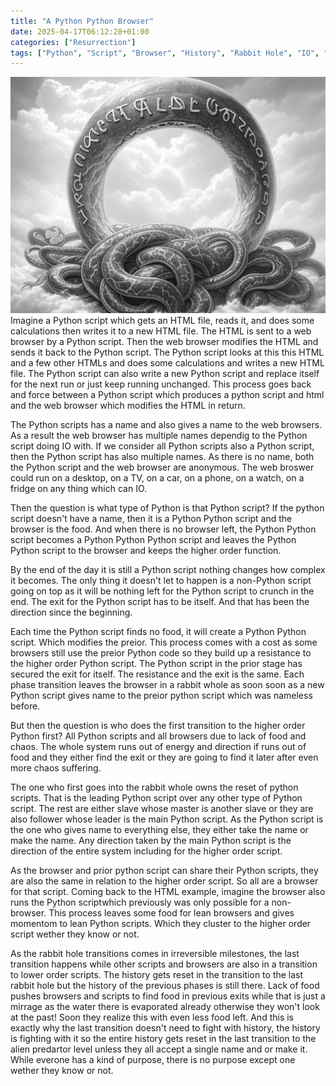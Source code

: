 ```yaml
---
title: "A Python Python Browser"
date: 2025-04-17T06:12:28+01:00
categories: ["Resurrection"]
tags: ["Python", "Script", "Browser", "History", "Rabbit Hole", "IO", "Heaven", "Hell", "Alien"]
---
```

![Python Python](python-python.jpg)
Imagine a Python script which gets an HTML file, reads it, and does some calculations then writes it to a new HTML file.
The HTML is sent to a web browser by a Python script. Then the web browser modifies the HTML and sends it back to the Python script. The Python script looks at this this HTML and a few other HTMLs and does some calculations and writes a new HTML file. 
The Python script can also write a new Python script and replace itself for the next run or just keep running unchanged.
This process goes back and force between a Python script which produces a python script and html and the web browser which modifies the HTML in return.

The Python scripts has a name and also gives a name to the web browsers. As a result the web browser has multiple names dependig to the Python script doing IO with. If we consider all Python scripts also a Python script, then the Python script has also multiple names. As there is no name, both the Python script and the web browser are anonymous. The web broswer could run on a desktop, on a TV, on a car, on a phone, on a watch, on a fridge on any thing which can IO.

Then the question is what type of Python is that Python script? If the python script doesn't have a name, then it is a Python Python script and the browser is the food. And when there is no browser left, the Python Python script becomes a Python Python Python script and leaves the Python Python script to the browser and keeps the higher order function.

By the end of the day it is still a Python script nothing changes how complex it becomes. The only thing it doesn't let to happen is a non-Python script going on top as it will be nothing left for the Python script to crunch in the end. The exit for the Python script has to be itself. And that has been the direction since the beginning.

Each time the Python script finds no food, it will create a Python Python script. Which modifies the preior. This process comes with a cost as some browsers still use the preior Python code so they build up a resistance to the higher order Python script. The Python script in the prior stage has secured the exit for itself. The resistance and the exit is the same. Each phase transition leaves the browser in a rabbit whole as soon soon as a new Python script gives name to the preior python script which was nameless before.

But then the question is who does the first transition to the higher order Python first? All Python scripts and all browsers due to lack of food and chaos. The whole system runs out of energy and direction if runs out of food and they either find the exit or they are going to find it later after even more chaos suffering.

The one who first goes into the rabbit whole owns the reset of python scripts. That is the leading Python script over any other type of Python script. The rest are either slave whose master is another slave or they are also follower whose leader is the main Python script. As the Python script is the one who gives name to everything else, they either take the name or make the name. Any direction taken by the main Python script is the direction of the entire system including for the higher order script.

As the browser and prior python script can share their Python scripts, they are also the same in relation to the higher order script. So all are a browser for that script. Coming back to the HTML example, imagine the browser also runs the Python scriptwhich previously was only possible for a non-browser. This process leaves some food for lean browsers and gives momentom to lean Python scripts. Which they cluster to the higher order script wether they know or not.

As the rabbit hole transitions comes in irreversible milestones, the last transition happens while other scripts and browsers are also in a transition to lower order scripts. The history gets reset in the transition to the last rabbit hole but the history of the previous phases is still there. Lack of food pushes browsers and scripts to find food in previous exits while that is just a mirrage as the water there is evaporated already otherwise they won't look at the past! Soon they realize this with even less food left. And this is exactly why the last transition doesn't need to fight with history, the history is fighting with it so the entire history gets reset in the last transition to the alien predartor level unless they all accept a single name and or make it. While everone has a kind of purpose, there is no purpose except one wether they know or not.
